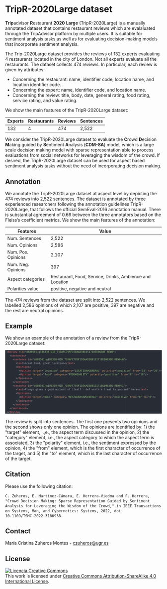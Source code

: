 # TripR-2020Large dataset


**Trip**advisor **R**estaurant **2020** **Large** (TripR-2020Large) is a manually annotated dataset that contains restaurant reviews which are evalaluated through the TripAdvisor platform by multiple users. It is suitable for sentiment analysis tasks as well as for evaluating decision-making models that incorporate sentiment analysis.

The Trip-2020Large dataset provides the reviews of 132 experts evaluating 4 restaurants located in the city of London. Not all experts evaluate all the restaurants. The dataset collects 474 reviews. In particular, each review is given by attributes:

- Concerning the restaurant: name, identifier code, location name, and location identifier code.
- Concerning the expert: name, identifier code, and location name.
- Concerning the review: title, body, date, general rating, food rating, service rating, and value rating.

We show the main features of the TripR-2020Large dataset:

| Experts      | Restaurants | Reviews | Sentences |
| ----------- | ----------- | ----------- | ----------- |
| 132 | 4 | 474 | 2,522 |


We consider the TripR-2020Large dataset to evaluate the **C**rowd **D**ecision **M**aking guided by **S**entiment **A**nalysis (**CDM-SA**) model, which is a large scale decision making model with sparse representation able to process evaluations from social networks for leveraging the wisdom of the crowd. If desired, the TripR-2020Large dataset can be used for aspect based sentiment analysis tasks without the need of incorporating decision making.


## Annotation
We annotate the TripR-2020Large dataset at aspect level by depicting the 474 reviews into 2,522 sentences. The dataset is annotated by three experienced researchers following the annotation guidelines TripR-2020Large, that follows the official SemEval-2016 annotation manual. There is substantial agreement of 0.66 between the three annotators based on the Fleiss’s coefficient metrics. We show the main features of the annotation:

| Features      | Value |
| ----------- | ----------- |
| Num. Sentences      | 2,522       |
| Num. Opinions   | 2,586        |
| Num. Pos. Opinions | 2,107 |
| Num. Neg. Opinions | 397 |
| Aspect categories | Restaurant, Food, Service, Drinks, Ambience and Location|
| Polarities value | positive, negative and neutral|

The 474 reviews from the dataset are split into 2,522 sentences. We labelled 2,586 opinions of which 2,107 are positive, 397 are negative and the rest are neutral opinions.


## Example
We show an example of the annotation of a review from the TripR-2020Large dataset:

![](reviewEjemplo.png)

The review is split into sentences. The first one presents two opinions and the second shows only one opinion. The opinions are identified by: 1) the "target" element, i.,e., the aspect term discussed in the opinion, 2) the "category" element, i.e., the aspect category to which the aspect term is associated, 3) the "polarity" element, i.e., the sentiment expressed by the opinion, 4) the "from" element, which is the first character of occurrence of the target, and 5) the "to" element, which is the last character of occurrence of the target.   



## Citation
Please use the following citation:

```
C. Zuheros, E. Martínez-Cámara, E. Herrera-Viedma and F. Herrera, "Crowd Decision Making: Sparse Representation Guided by Sentiment Analysis for Leveraging the Wisdom of the Crowd," in IEEE Transactions on Systems, Man, and Cybernetics: Systems, 2022, doi: 10.1109/TSMC.2022.3180938.
```


## Contact
María Cristina Zuheros Montes - czuheros@ugr.es


## License
<a rel="license" href="http://creativecommons.org/licenses/by-sa/4.0/"><img alt="Licencia Creative Commons" style="border-width:0" src="https://i.creativecommons.org/l/by-sa/4.0/88x31.png" /></a><br />This work is licensed under <a rel="license" href="http://creativecommons.org/licenses/by-sa/4.0/">Creative Commons Attribution-ShareAlike 4.0 International License</a>.
